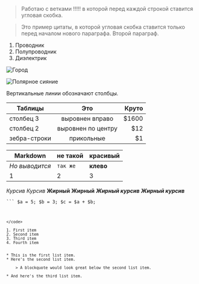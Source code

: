 >Работаю с ветками !!!!!
>в которой перед каждой строкой
>ставится угловая скобка.

>Это пример цитаты,
в которой угловая скобка
ставится только перед началом нового параграфа.
>Второй параграф.

1.	Проводник
2.	Полупроводник
3.	Диэлектрик


![Город](https://catalog.r-express.ru/content/images/Countries/australia/preview/ASTLA03.jpg)


![Полярное сияние ](https://druzhniy-center.ru/wp-content/uploads/1/6/b/16b73b13e7176f5ffdca08492f22fb96.jpeg)


Вертикальные линии обозначают столбцы.

| Таблицы       | Это                | Круто |
| ------------- |:------------------:| -----:|
| столбец 3     | выровнен вправо    | $1600 |
| столбец 2     | выровнен по центру |   $12 |
| зебра-строки  | прикольные         |    $1 |



Markdown | не такой | красивый
--- | --- | ---
*Но выводится* | `так же` | **клево**
1 | 2 | 3


*Курсив* 
_Курсив_ 
**Жирный** 
__Жирный__ 
***Жирный курсив*** 
___Жирный курсив___

<code>```
$a = 5; 
$b = 3; 
$c = $a + $b;
```
</code>

1. First item
2. Second item
3. Third item
4. Fourth item


* This is the first list item.
* Here's the second list item.

    > A blockquote would look great below the second list item.

* And here's the third list item.

